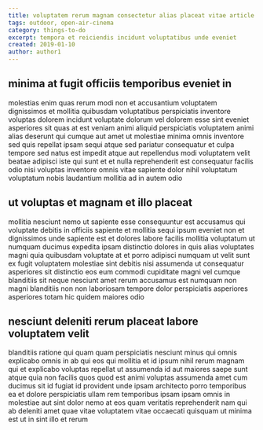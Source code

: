 ```yaml
---
title: voluptatem rerum magnam consectetur alias placeat vitae article 1323
tags: outdoor, open-air-cinema
category: things-to-do
excerpt: tempora et reiciendis incidunt voluptatibus unde eveniet
created: 2019-01-10
author: author1
---
```


## minima at fugit officiis temporibus eveniet in

molestias enim quas rerum modi non et accusantium voluptatem dignissimos et mollitia quibusdam voluptatibus perspiciatis inventore voluptas dolorem incidunt voluptate dolorum vel dolorem esse sint eveniet asperiores sit quas at est veniam animi aliquid perspiciatis voluptatem animi alias deserunt qui cumque aut amet ut molestiae minima omnis inventore sed quis repellat ipsam sequi atque sed pariatur consequatur et culpa tempore sed natus est impedit atque aut repellendus modi voluptatem velit beatae adipisci iste qui sunt et et nulla reprehenderit est consequatur facilis odio nisi voluptas inventore omnis vitae sapiente dolor nihil voluptatum voluptatum nobis laudantium mollitia ad in autem odio

## ut voluptas et magnam et illo placeat

mollitia nesciunt nemo ut sapiente esse consequuntur est accusamus qui voluptate debitis in officiis sapiente et mollitia sequi ipsum eveniet non et dignissimos unde sapiente est et dolores labore facilis mollitia voluptatum ut numquam ducimus expedita ipsam distinctio dolores in quis alias voluptates magni quia quibusdam voluptate at et porro adipisci numquam ut velit sunt ex fugit voluptatem molestiae sint debitis nisi assumenda ut consequatur asperiores sit distinctio eos eum commodi cupiditate magni vel cumque blanditiis sit neque nesciunt amet rerum accusamus est numquam non magni blanditiis non non laboriosam tempore dolor perspiciatis asperiores asperiores totam hic quidem maiores odio

## nesciunt deleniti rerum placeat labore voluptatem velit

blanditiis ratione qui quam quam perspiciatis nesciunt minus qui omnis explicabo omnis in ab qui eos qui mollitia et id ipsum nihil rerum magnam qui et explicabo voluptas repellat ut assumenda id aut maiores saepe sunt atque quia non facilis quos quod est animi voluptas assumenda amet cum ducimus sit id fugiat id provident unde ipsam architecto porro temporibus ea et dolore perspiciatis ullam rem temporibus ipsam ipsam omnis in molestiae aut sint dolor nemo at eos quam veritatis reprehenderit nam qui ab deleniti amet quae vitae voluptatem vitae occaecati quisquam ut minima est ut in sint illo et rerum
